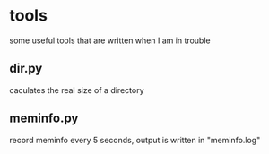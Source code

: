 # tools

some useful tools that are written when I am in trouble 

## dir.py
caculates the real size of a directory

## meminfo.py
record meminfo every 5 seconds, output is written in "meminfo.log"
